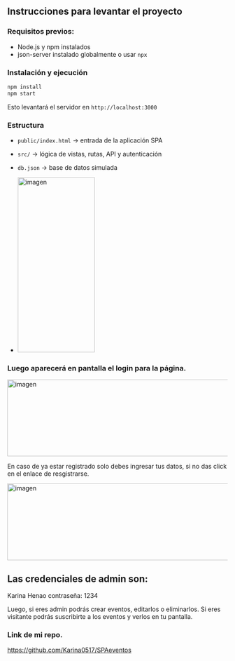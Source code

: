 
## Instrucciones para levantar el proyecto

### Requisitos previos:
- Node.js y npm instalados
- json-server instalado globalmente o usar `npx`

### Instalación y ejecución

```bash
npm install
npm start
```

Esto levantará el servidor en `http://localhost:3000`

### Estructura

- `public/index.html` → entrada de la aplicación SPA
- `src/` → lógica de vistas, rutas, API y autenticación
- `db.json` → base de datos simulada

- <img width="176" height="399" alt="imagen" src="https://github.com/user-attachments/assets/530fdd60-4275-412c-a5c9-6e4406616a26" />

### Luego aparecerá en pantalla el login para la página.

<img width="1112" height="175" alt="imagen" src="https://github.com/user-attachments/assets/6397e137-2ad0-4e50-a063-103fb3f7f5c8" />

En caso de ya estar registrado solo debes ingresar tus datos, si no das click en el enlace de resgistrarse.

<img width="1112" height="175" alt="imagen" src="https://github.com/user-attachments/assets/1fa7f34f-3c1e-4f2c-91d5-33bb310f250f" />

## Las credenciales de admin son:

Karina Henao
contraseña: 1234

Luego, si eres admin podrás crear eventos, editarlos o eliminarlos.
Si eres visitante podrás suscribirte a los eventos y verlos en tu pantalla.

### Link de mi repo.

https://github.com/Karina0517/SPAeventos 



